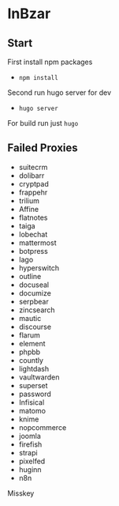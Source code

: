 # InBzar

## Start

First install npm packages

- `npm install`

Second run hugo server for dev

- `hugo server`

For build run just `hugo`

## Failed Proxies

- suitecrm
- dolibarr
- cryptpad
- frappehr
- trilium
- Affine
- flatnotes
- taiga
- lobechat
- mattermost
- botpress
- lago
- hyperswitch
- outline
- docuseal
- documize
- serpbear
- zincsearch
- mautic
- discourse
- flarum
- element
- phpbb
- countly
- lightdash
- vaultwarden
- superset
- password
- Infisical
- matomo
- knime
- nopcommerce
- joomla
- firefish
- strapi
- pixelfed
- huginn
- n8n

Misskey
